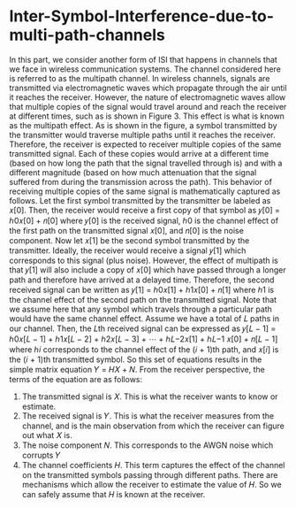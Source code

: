 # Inter-Symbol-Interference-due-to-multi-path-channels
In this part, we consider another form of ISI that happens in channels that we face in wireless communication 
systems. The channel considered here is referred to as the multipath channel.
In wireless channels, signals are transmitted via electromagnetic waves which propagate through the air until 
it reaches the receiver. However, the nature of electromagnetic waves allow that multiple copies of the signal 
would travel around and reach the receiver at different times, such as is shown in Figure 3. This effect is what 
is known as the multipath effect. As is shown in the figure, a symbol transmitted by the transmitter would 
traverse multiple paths until it reaches the receiver. Therefore, the receiver is expected to receiver multiple 
copies of the same transmitted signal. Each of these copies would arrive at a different time (based on how 
long the path that the signal travelled through is) and with a different magnitude (based on how much 
attenuation that the signal suffered from during the transmission across the path). 
This behavior of receiving multiple copies of the same signal is mathematically captured as follows. Let the 
first symbol transmitted by the transmitter be labeled as 𝑥[0]. Then, the receiver would receive a first copy of 
that symbol as
𝑦[0] = ℎ0𝑥[0] + 𝑛[0]
where 𝑦[0] is the received signal, ℎ0 is the channel effect of the first path on the transmitted signal 𝑥[0], and 
𝑛[0] is the noise component.
Now let 𝑥[1] be the second symbol transmitted by the transmitter. Ideally, the receiver would receive a 
signal 𝑦[1] which corresponds to this signal (plus noise). However, the effect of multipath is that 𝑦[1] will 
also include a copy of 𝑥[0] which have passed through a longer path and therefore have arrived at a delayed 
time. Therefore, the second received signal can be written as 
𝑦[1] = ℎ0𝑥[1] + ℎ1𝑥[0] + 𝑛[1]
where ℎ1 is the channel effect of the second path on the transmitted signal. Note that we assume here that 
any symbol which travels through a particular path would have the same channel effect. 
Assume we have a total of 𝐿 paths in our channel. Then, the 𝐿th received signal can be expressed as
𝑦[𝐿 − 1] = ℎ0𝑥[𝐿 − 1] + ℎ1𝑥[𝐿 − 2] + ℎ2𝑥[𝐿 − 3] + ⋯ + ℎ𝐿−2𝑥[1] + ℎ𝐿−1 𝑥[0] + 𝑛[𝐿 − 1]
where ℎ𝑖 corresponds to the channel effect of the (𝑖 + 1)th path, and 𝑥[𝑖] is the (𝑖 + 1)th transmitted 
symbol. 
So this set of equations results in the simple matrix equation 𝑌 = 𝐻𝑋 + 𝑁. From the receiver perspective, 
the terms of the equation are as follows:
1. The transmitted signal is 𝑋. This is what the receiver wants to know or estimate.
2. The received signal is 𝑌. This is what the receiver measures from the channel, and is the main 
observation from which the receiver can figure out what 𝑋 is.
3. The noise component 𝑁. This corresponds to the AWGN noise which corrupts 𝑌
4. The channel coefficients 𝐻. This term captures the effect of the channel on the transmitted symbols 
passing through different paths. There are mechanisms which allow the receiver to estimate the 
value of 𝐻. So we can safely assume that 𝐻 is known at the receiver.
